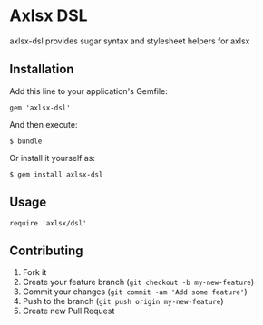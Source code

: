 # Axlsx DSL

axlsx-dsl provides sugar syntax and stylesheet helpers for axlsx

## Installation

Add this line to your application's Gemfile:

    gem 'axlsx-dsl'

And then execute:

    $ bundle

Or install it yourself as:

    $ gem install axlsx-dsl

## Usage

    require 'axlsx/dsl'

## Contributing

1. Fork it
2. Create your feature branch (`git checkout -b my-new-feature`)
3. Commit your changes (`git commit -am 'Add some feature'`)
4. Push to the branch (`git push origin my-new-feature`)
5. Create new Pull Request
